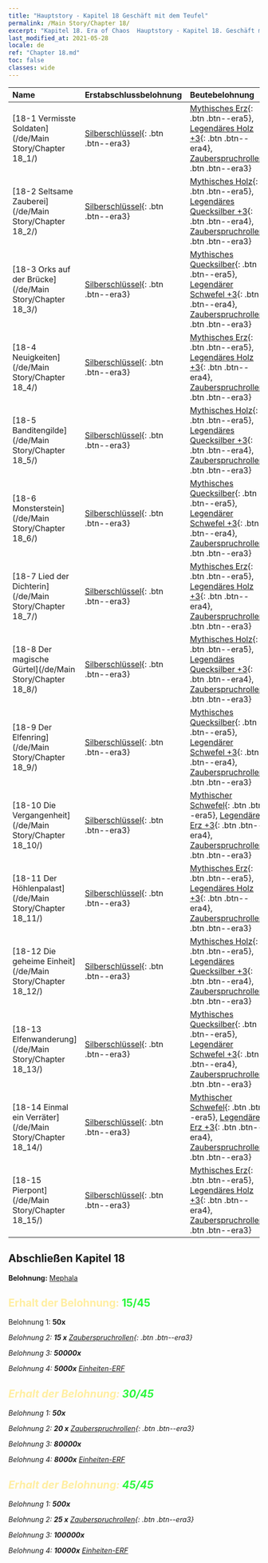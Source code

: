 ```yaml
---
title: "Hauptstory - Kapitel 18 Geschäft mit dem Teufel"
permalink: /Main Story/Chapter 18/
excerpt: "Kapitel 18. Era of Chaos  Hauptstory - Kapitel 18. Geschäft mit dem Teufel"
last_modified_at: 2021-05-28
locale: de
ref: "Chapter 18.md"
toc: false
classes: wide
---
```


  | Name |  Erstabschlussbelohnung | Beutebelohnung |
  |:------------|:------------|:------------| 
  | [18-1 Vermisste Soldaten](/de/Main Story/Chapter 18_1/) | [Silberschlüssel](/ItemsDE/con_693/){: .btn .btn--era3} | [Mythisches Erz](/ItemsDE/mat_61/){: .btn .btn--era5}, [Legendäres Holz +3](/ItemsDE/mat_55/){: .btn .btn--era4}, [Zauberspruchrollen](/ItemsDE/con_694/){: .btn .btn--era3} |
  | [18-2 Seltsame Zauberei](/de/Main Story/Chapter 18_2/) | [Silberschlüssel](/ItemsDE/con_693/){: .btn .btn--era3} | [Mythisches Holz](/ItemsDE/mat_62/){: .btn .btn--era5}, [Legendäres Quecksilber +3](/ItemsDE/mat_56/){: .btn .btn--era4}, [Zauberspruchrollen](/ItemsDE/con_694/){: .btn .btn--era3} |
  | [18-3 Orks auf der Brücke](/de/Main Story/Chapter 18_3/) | [Silberschlüssel](/ItemsDE/con_693/){: .btn .btn--era3} | [Mythisches Quecksilber](/ItemsDE/mat_63/){: .btn .btn--era5}, [Legendärer Schwefel +3](/ItemsDE/mat_57/){: .btn .btn--era4}, [Zauberspruchrollen](/ItemsDE/con_694/){: .btn .btn--era3} |
  | [18-4 Neuigkeiten](/de/Main Story/Chapter 18_4/) | [Silberschlüssel](/ItemsDE/con_693/){: .btn .btn--era3} | [Mythisches Erz](/ItemsDE/mat_61/){: .btn .btn--era5}, [Legendäres Holz +3](/ItemsDE/mat_55/){: .btn .btn--era4}, [Zauberspruchrollen](/ItemsDE/con_694/){: .btn .btn--era3} |
  | [18-5 Banditengilde](/de/Main Story/Chapter 18_5/) | [Silberschlüssel](/ItemsDE/con_693/){: .btn .btn--era3} | [Mythisches Holz](/ItemsDE/mat_62/){: .btn .btn--era5}, [Legendäres Quecksilber +3](/ItemsDE/mat_56/){: .btn .btn--era4}, [Zauberspruchrollen](/ItemsDE/con_694/){: .btn .btn--era3} |
  | [18-6 Monsterstein](/de/Main Story/Chapter 18_6/) | [Silberschlüssel](/ItemsDE/con_693/){: .btn .btn--era3} | [Mythisches Quecksilber](/ItemsDE/mat_63/){: .btn .btn--era5}, [Legendärer Schwefel +3](/ItemsDE/mat_57/){: .btn .btn--era4}, [Zauberspruchrollen](/ItemsDE/con_694/){: .btn .btn--era3} |
  | [18-7 Lied der Dichterin](/de/Main Story/Chapter 18_7/) | [Silberschlüssel](/ItemsDE/con_693/){: .btn .btn--era3} | [Mythisches Erz](/ItemsDE/mat_61/){: .btn .btn--era5}, [Legendäres Holz +3](/ItemsDE/mat_55/){: .btn .btn--era4}, [Zauberspruchrollen](/ItemsDE/con_694/){: .btn .btn--era3} |
  | [18-8 Der magische Gürtel](/de/Main Story/Chapter 18_8/) | [Silberschlüssel](/ItemsDE/con_693/){: .btn .btn--era3} | [Mythisches Holz](/ItemsDE/mat_62/){: .btn .btn--era5}, [Legendäres Quecksilber +3](/ItemsDE/mat_56/){: .btn .btn--era4}, [Zauberspruchrollen](/ItemsDE/con_694/){: .btn .btn--era3} |
  | [18-9 Der Elfenring](/de/Main Story/Chapter 18_9/) | [Silberschlüssel](/ItemsDE/con_693/){: .btn .btn--era3} | [Mythisches Quecksilber](/ItemsDE/mat_63/){: .btn .btn--era5}, [Legendärer Schwefel +3](/ItemsDE/mat_57/){: .btn .btn--era4}, [Zauberspruchrollen](/ItemsDE/con_694/){: .btn .btn--era3} |
  | [18-10 Die Vergangenheit](/de/Main Story/Chapter 18_10/) | [Silberschlüssel](/ItemsDE/con_693/){: .btn .btn--era3} | [Mythischer Schwefel](/ItemsDE/mat_64/){: .btn .btn--era5}, [Legendäres Erz +3](/ItemsDE/mat_54/){: .btn .btn--era4}, [Zauberspruchrollen](/ItemsDE/con_694/){: .btn .btn--era3} |
  | [18-11 Der Höhlenpalast](/de/Main Story/Chapter 18_11/) | [Silberschlüssel](/ItemsDE/con_693/){: .btn .btn--era3} | [Mythisches Erz](/ItemsDE/mat_61/){: .btn .btn--era5}, [Legendäres Holz +3](/ItemsDE/mat_55/){: .btn .btn--era4}, [Zauberspruchrollen](/ItemsDE/con_694/){: .btn .btn--era3} |
  | [18-12 Die geheime Einheit](/de/Main Story/Chapter 18_12/) | [Silberschlüssel](/ItemsDE/con_693/){: .btn .btn--era3} | [Mythisches Holz](/ItemsDE/mat_62/){: .btn .btn--era5}, [Legendäres Quecksilber +3](/ItemsDE/mat_56/){: .btn .btn--era4}, [Zauberspruchrollen](/ItemsDE/con_694/){: .btn .btn--era3} |
  | [18-13 Elfenwanderung](/de/Main Story/Chapter 18_13/) | [Silberschlüssel](/ItemsDE/con_693/){: .btn .btn--era3} | [Mythisches Quecksilber](/ItemsDE/mat_63/){: .btn .btn--era5}, [Legendärer Schwefel +3](/ItemsDE/mat_57/){: .btn .btn--era4}, [Zauberspruchrollen](/ItemsDE/con_694/){: .btn .btn--era3} |
  | [18-14 Einmal ein Verräter](/de/Main Story/Chapter 18_14/) | [Silberschlüssel](/ItemsDE/con_693/){: .btn .btn--era3} | [Mythischer Schwefel](/ItemsDE/mat_64/){: .btn .btn--era5}, [Legendäres Erz +3](/ItemsDE/mat_54/){: .btn .btn--era4}, [Zauberspruchrollen](/ItemsDE/con_694/){: .btn .btn--era3} |
  | [18-15 Pierpont](/de/Main Story/Chapter 18_15/) | [Silberschlüssel](/ItemsDE/con_693/){: .btn .btn--era3} | [Mythisches Erz](/ItemsDE/mat_61/){: .btn .btn--era5}, [Legendäres Holz +3](/ItemsDE/mat_55/){: .btn .btn--era4}, [Zauberspruchrollen](/ItemsDE/con_694/){: .btn .btn--era3} |


## Abschließen Kapitel 18

 **Belohnung:** [Mephala](/de/heroes/Mephala/)



## <span style="color: #ffeea0">Erhalt der Belohnung: </span><span style="color: #27f73a">15/45</span>

 Belohnung 1:  **50x** <i class="fas fa-gem"/>

 Belohnung 2: **15 x** [Zauberspruchrollen](/ItemsDE/con_694/){: .btn .btn--era3}

 Belohnung 3:  **50000x** <i class="fas fa-coins"/>

 Belohnung 4:  **5000x** [Einheiten-ERF](/ItemsDE/con_902/)



## <span style="color: #ffeea0">Erhalt der Belohnung: </span><span style="color: #27f73a">30/45</span>

 Belohnung 1:  **50x** <i class="fas fa-gem"/>

 Belohnung 2: **20 x** [Zauberspruchrollen](/ItemsDE/con_694/){: .btn .btn--era3}

 Belohnung 3:  **80000x** <i class="fas fa-coins"/>

 Belohnung 4:  **8000x** [Einheiten-ERF](/ItemsDE/con_902/)



## <span style="color: #ffeea0">Erhalt der Belohnung: </span><span style="color: #27f73a">45/45</span>

 Belohnung 1:  **500x** <i class="fas fa-gem"/>

 Belohnung 2: **25 x** [Zauberspruchrollen](/ItemsDE/con_694/){: .btn .btn--era3}

 Belohnung 3:  **100000x** <i class="fas fa-coins"/>

 Belohnung 4:  **10000x** [Einheiten-ERF](/ItemsDE/con_902/)


